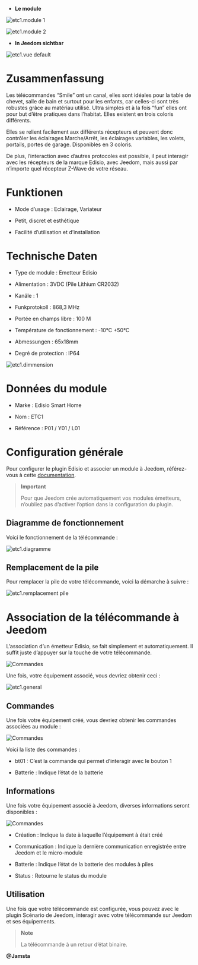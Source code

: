 -   **Le module**

![etc1.module 1](../images/etc1/etc1.module-1.jpg)

![etc1.module 2](../images/etc1/etc1.module-2.png)

-   **In Jeedom sichtbar**

![etc1.vue default](../images/etc1/etc1.vue-default.jpg)

Zusammenfassung 
======

Les télécommandes “Smile” ont un canal, elles sont idéales pour la table
de chevet, salle de bain et surtout pour les enfants, car celles-ci sont
très robustes grâce au matériau utilisé. Ultra simples et à la fois
“fun” elles ont pour but d’être pratiques dans l’habitat. Elles existent
en trois coloris différents.

Elles se relient facilement aux différents récepteurs et peuvent donc
contrôler les éclairages Marche/Arrêt, les éclairages variables, les
volets, portails, portes de garage. Disponibles en 3 coloris.

De plus, l’interaction avec d’autres protocoles est possible, il peut
interagir avec les récepteurs de la marque Edisio, avec Jeedom, mais
aussi par n’importe quel récepteur Z-Wave de votre réseau.

Funktionen 
=========

-   Mode d’usage : Eclairage, Variateur

-   Petit, discret et esthétique

-   Facilité d’utilisation et d’installation

Technische Daten
===========================

-   Type de module : Emetteur Edisio

-   Alimentation : 3VDC (Pile Lithium CR2032)

-   Kanäle : 1

-   Funkprotokoll : 868,3 MHz

-   Portée en champs libre : 100 M

-   Température de fonctionnement : -10°C +50°C

-   Abmessungen : 65x18mm

-   Degré de protection : IP64

![etc1.dimmension](../images/etc1/etc1.dimmension.png)

Données du module 
=================

-   Marke : Edisio Smart Home

-   Nom : ETC1

-   Référence : P01 / Y01 / L01

Configuration générale 
======================

Pour configurer le plugin Edisio et associer un module à Jeedom,
référez-vous à cette
[documentation](https://www.jeedom.fr/doc/documentation/plugins/edisio/fr_FR/edisio.html).

> **Important**
>
> Pour que Jeedom crée automatiquement vos modules émetteurs, n’oubliez
> pas d’activer l’option dans la configuration du plugin.

Diagramme de fonctionnement 
---------------------------

Voici le fonctionnement de la télécommande :

![etc1.diagramme](../images/etc1/etc1.diagramme.jpg)

Remplacement de la pile 
-----------------------

Pour remplacer la pile de votre télécommande, voici la démarche à suivre
:

![etc1.remplacement pile](../images/etc1/etc1.remplacement-pile.jpg)

Association de la télécommande à Jeedom 
=======================================

L’association d’un émetteur Edisio, se fait simplement et
automatiquement. Il suffit juste d’appuyer sur la touche de votre
télécommande.

![Commandes](../images/etc1/etc1.touche-c.jpg)

Une fois, votre équipement associé, vous devriez obtenir ceci :

![etc1.general](../images/etc1/etc1.general.jpg)

Commandes 
---------

Une fois votre équipement créé, vous devriez obtenir les commandes
associées au module :

![Commandes](../images/etc1/etc1.commandes.jpg)

Voici la liste des commandes :

-   bt01 : C’est la commande qui permet d’interagir avec le bouton 1

-   Batterie : Indique l’état de la batterie

Informations 
------------

Une fois votre équipement associé à Jeedom, diverses informations seront
disponibles :

![Commandes](../images/etc1/etc1.informations.jpg)

-   Création : Indique la date à laquelle l’équipement à était créé

-   Communication : Indique la dernière communication enregistrée entre
    Jeedom et le micro-module

-   Batterie : Indique l’état de la batterie des modules à piles

-   Status : Retourne le status du module

Utilisation 
-----------

Une fois que votre télécommande est configurée, vous pouvez avec le
plugin Scénario de Jeedom, interagir avec votre télécommande sur Jeedom
et ses équipements.

> **Note**
>
> La télécommande à un retour d’état binaire.

**@Jamsta**

